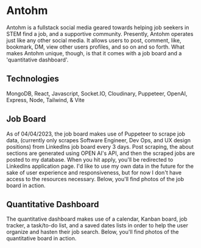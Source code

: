 # Antohm

Antohm is a fullstack social media geared towards helping job seekers in STEM find a job, and a supportive community. Presently, Antohm operates just like any other social media. It allows users to post, comment, like, bookmark, DM, view other users profiles, and so on and so forth. What makes Antohm unique, though, is that it comes with a job board and a 'quantitative dashboard'.

## Technologies

MongoDB, React, Javascript, Socket.IO, Cloudinary, Puppeteer, OpenAI, Express, Node, Tailwind, & Vite

## Job Board

As of 04/04/2023, the job board makes use of Puppeteer to scrape job data, (currently only scrapes Software Engineer, Dev Ops, and UX design positions) from LinkedIns job board every 3 days. Post scraping, the about sections are generated using OPEN AI's API, and then the scraped jobs are posted to my database. When you hit apply, you'll be redirected to LinkedIns application page. I'd like to use my own data in the future for the sake of user experience and responsiveness, but for now I don't have access to the resources necessary. Below, you'll find photos of the job board in action.

## Quantitative Dashboard

The quantitative dashboard makes use of a calendar, Kanban board, job tracker, a task/to-do list, and a saved dates lists in order to help the user organize and hasten their job search. Below, you'll find photos of the quantitative board in action.

